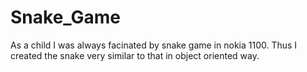# Snake_Game

As a child I was always facinated by snake game in nokia 1100. Thus I created the snake very similar to that in object oriented way.
